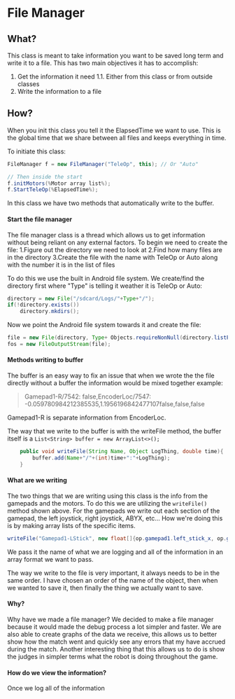 # File Manager
## What?
This class is meant to take information you want to be saved long term and write it to a file. This has two main objectives it has to accomplish:
1. Get the information it need
    1.1. Either from this class or from outside classes
2. Write the information to a file

## How?
When you init this class you tell it the ElapsedTime we want to use. This is the global time that we share between all files and keeps everything in time. 

To initiate this class:
```java
FileManager f = new FileManager("TeleOp", this); // Or "Auto"

// Then inside the start
f.initMotors(%Motor array list%);
f.StartTeleOp(%ElapsedTime%);
```

In this class we have two methods that automatically write to the buffer. 
#### Start the file manager
The file manager class is a thread which allows us to get information without being reliant on any external factors. To begin we need to create the file:
1.Figure out the directory we need to look at
2.Find how many files are in the directory
3.Create the file with the name with TeleOp or Auto along with the number it is in the list of files

To do this we use the built in Android file system. We create/find the directory first where "Type" is telling it weather it is TeleOp or Auto:
```java
directory = new File("/sdcard/Logs/"+Type+"/");
if(!directory.exists())
	directory.mkdirs();
```

Now we point the Android file system towards it and create the file:
```java
file = new File(directory, Type+ Objects.requireNonNull(directory.listFiles()).length+".txt");
fos = new FileOutputStream(file);
```
#### Methods writing to buffer
The buffer is an easy way to fix an issue that when we wrote the the file directly without a buffer the information would be mixed together example:
> Gamepad1-R/7542: false,EncoderLoc/7547: -0.059780984212385535,1.1956196842477107false,false,false

Gamepad1-R is separate information from EncoderLoc.

The way that we write to the buffer is with the writeFile method, the buffer itself is a ```List<String> buffer = new ArrayList<>();```
```java
	public void writeFile(String Name, Object LogThing, double time){
		buffer.add(Name+"/"+(int)time+":"+LogThing);
	}
```
#### What are we writing
The two things that we are writing using this class is the info from the gamepads and the motors. To do this we are utilizing the `writeFile()` method shown above. For the gamepads we write out each section of the gamepad, the left joystick, right joystick, ABYX, etc... How we're doing this is by making array lists of the specific items.
```java
writeFile("Gamepad1-LStick", new float[]{op.gamepad1.left_stick_x, op.gamepad1.left_stick_y}, time);
```
We pass it the name of what we are logging and all of the information in an array format we want to pass.

The way we write to the file is very important, it always needs to be in the same order. I have chosen an order of the name of the object, then when we wanted to save it, then finally the thing we actually want to save.
#### Why?
Why have we made a file manager? We decided to make a file manager because it would made the debug process a lot simpler and faster. We are also able to create graphs of the data we receive, this allows us to better show how the match went and quickly see any errors that my have accrued during the match. Another interesting thing that this allows us to do is show the judges in simpler terms what the robot is doing throughout the game.

#### How do we view the information?
Once we log all of the information